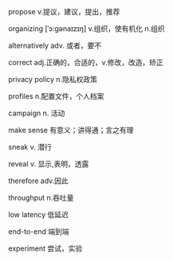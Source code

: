 propose v.提议，建议，提出，推荐

organizing [ˈɔ:ɡənaɪzɪŋ] v.组织，使有机化 n.组织 

alternatively adv. 或者，要不

correct adj.正确的，合适的，v.修改，改造，矫正

privacy policy n.隐私权政策

profiles n.配置文件，个人档案

campaign n. 活动

make sense 有意义；讲得通；言之有理

sneak v. 潜行

reveal v. 显示,表明，透露

therefore adv.因此

throughput n.吞吐量

low latency 低延迟

end-to-end 端到端

experiment 尝试，实验
